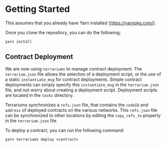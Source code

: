 # Getting Started

This assumes that you already have Yarn installed (https://yarnpkg.com/).

Once you clone the repository, you can do the following;

```
yarn install
```

## Contract Deployment

We are now using `terrariums` to manage contract deployment. The `terrarium.json` file allows the selection of a deployment script, or the use of a static `instantiate_msg` for contract deployments. Simple contract deployments can simply specify this `instantiate_msg` in the `terrarium.json` file, and not worry about creating a deployment script. Deployment scripts are located in the `tasks` directory.

Terrariums synchronizes a `refs.json` file, that contains the `codeID` and `address` of deployed contracts on the various networks. This `refs.json` file can be synchronized to other locations by editing the `copy_refs_to` property in the `terrarium.json` file.

To deploy a contract, you can run the following command:

```
yarn terrariums deploy <contract>
```
